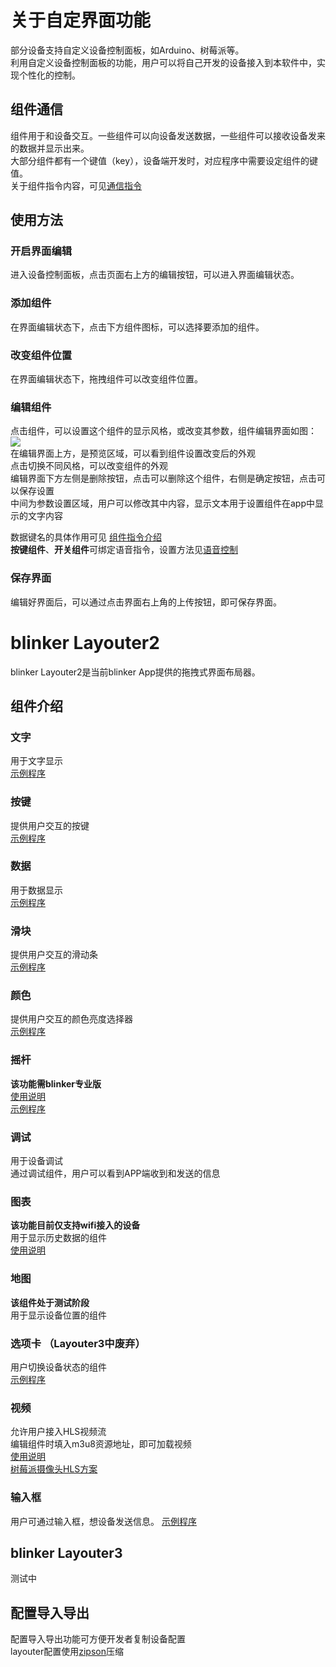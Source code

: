 # 关于自定界面功能  
部分设备支持自定义设备控制面板，如Arduino、树莓派等。  
利用自定义设备控制面板的功能，用户可以将自己开发的设备接入到本软件中，实现个性化的控制。  

## 组件通信  
组件用于和设备交互。一些组件可以向设备发送数据，一些组件可以接收设备发来的数据并显示出来。  
大部分组件都有一个键值（key），设备端开发时，对应程序中需要设定组件的键值。  
关于组件指令内容，可见[通信指令](?file=003-硬件开发/18-通信指令 "通信指令")  

## 使用方法  
### 开启界面编辑  
进入设备控制面板，点击页面右上方的编辑按钮，可以进入界面编辑状态。  

### 添加组件  
在界面编辑状态下，点击下方组件图标，可以选择要添加的组件。  

### 改变组件位置  
在界面编辑状态下，拖拽组件可以改变组件位置。  

### 编辑组件  
点击组件，可以设置这个组件的显示风格，或改变其参数，组件编辑界面如图：  
![](assets/005/02-1.jpg)  
在编辑界面上方，是预览区域，可以看到组件设置改变后的外观  
点击切换不同风格，可以改变组件的外观  
编辑界面下方左侧是删除按钮，点击可以删除这个组件，右侧是确定按钮，点击可以保存设置  
中间为参数设置区域，用户可以修改其中内容，显示文本用于设置组件在app中显示的文字内容  

数据键名的具体作用可见 [组件指令介绍](?file=003-硬件开发/18-通信指令 "组件通信指令")  
**按键组件**、**开关组件**可绑定语音指令，设置方法见[语音控制](?file=002-App使用/04-语音控制 "语音控制")  

### 保存界面  
编辑好界面后，可以通过点击界面右上角的上传按钮，即可保存界面。  


# blinker Layouter2  
blinker Layouter2是当前blinker App提供的拖拽式界面布局器。

## 组件介绍

### 文字  
用于文字显示  
[示例程序](https://github.com/blinker-iot/blinker-library/tree/master/examples/Blinker_TEXT)  

### 按键  
提供用户交互的按键  
[示例程序](https://github.com/blinker-iot/blinker-library/tree/master/examples/Blinker_Button)  

### 数据  
用于数据显示  
[示例程序](https://github.com/blinker-iot/blinker-library/tree/master/examples/Blinker_Number)  

### 滑块  
提供用户交互的滑动条  
[示例程序](https://github.com/blinker-iot/blinker-library/tree/master/examples/Blinker_Slider)  

### 颜色  
提供用户交互的颜色亮度选择器  
[示例程序](https://github.com/blinker-iot/blinker-library/tree/master/examples/Blinker_RGB)  

### 摇杆  
**该功能需blinker专业版**  
[使用说明](https://www.arduino.cn/thread-97065-1-2.html)  
[示例程序](https://github.com/blinker-iot/blinker-library/tree/master/examples/Blinker_Joystick)  

### 调试  
用于设备调试  
通过调试组件，用户可以看到APP端收到和发送的信息 

### 图表  
**该功能目前仅支持wifi接入的设备**  
用于显示历史数据的组件  
[使用说明](?file=004-特有功能/04-云存储 "云存储")  

### 地图
**该组件处于测试阶段**    
用于显示设备位置的组件  

### 选项卡  （Layouter3中废弃）
用户切换设备状态的组件  
[示例程序](https://github.com/blinker-iot/blinker-library/tree/master/examples/Blinker_Tab/Tab_WiFi)  

### 视频  
允许用户接入HLS视频流  
编辑组件时填入m3u8资源地址，即可加载视频  
[使用说明](https://www.arduino.cn/thread-93962-1-1.html)  
[树莓派摄像头HLS方案](https://github.com/jaredpetersen/raspi-live)   

### 输入框  
用户可通过输入框，想设备发送信息。
[示例程序](https://github.com/blinker-iot/blinker-library/tree/master/examples/Blinker_Hello)  

## blinker Layouter3  
测试中  

## 配置导入导出  
配置导入导出功能可方便开发者复制设备配置  
layouter配置使用[zipson](https://github.com/jgranstrom/zipson)压缩  
